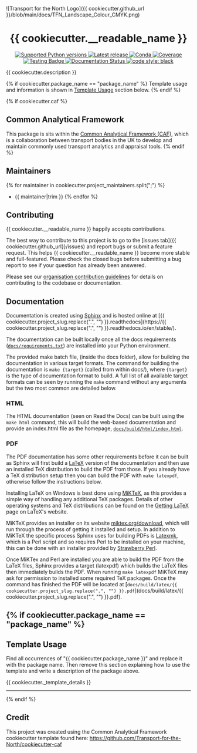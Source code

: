 ![Transport for the North Logo]({{ cookiecutter.github_url }}/blob/main/docs/TFN_Landscape_Colour_CMYK.png)

<h1 align="center">{{ cookiecutter.__readable_name }}</h1>

<p align="center">
<a href="https://pypi.org/project/{{ cookiecutter.project_slug }}/">
  <img alt="Supported Python versions" src="https://img.shields.io/pypi/pyversions/{{ cookiecutter.project_slug }}.svg?style=flat-square">
</a>
<a href="https://pypi.org/project/{{ cookiecutter.project_slug }}/">
  <img alt="Latest release" src="https://img.shields.io/github/release/{{ cookiecutter.github_org }}/{{ cookiecutter.project_slug }}.svg?style=flat-square&maxAge=86400">
</a>
<a href="https://anaconda.org/conda-forge/{{ cookiecutter.project_slug }}">
  <img alt="Conda" src="https://img.shields.io/conda/v/conda-forge/{{ cookiecutter.project_slug }}?style=flat-square&logo=condaforge">
</a>
<a href="https://app.codecov.io/gh/{{ cookiecutter.github_org }}/{{ cookiecutter.project_slug }}">
  <img alt="Coverage" src="https://img.shields.io/codecov/c/github/{{ cookiecutter.github_org }}/{{ cookiecutter.project_slug }}.svg?branch=main&style=flat-square&logo=CodeCov">
</a>
<a href="{{ cookiecutter.github_url }}/actions?query=event%3Apush">
  <img alt="Testing Badge" src="https://img.shields.io/github/actions/workflow/status/{{ cookiecutter.github_org }}/{{ cookiecutter.project_slug }}/tests.yml?style=flat-square&logo=GitHub&label=Tests">
</a>
<a href='https://{{ cookiecutter.project_slug.replace(".", "") }}.readthedocs.io/en/stable/?badge=stable'>
  <img alt='Documentation Status' src="https://img.shields.io/readthedocs/{{ cookiecutter.project_slug.replace('.', '') }}?style=flat-square&logo=readthedocs">
</a>
<a href="https://github.com/psf/black">
  <img alt="code style: black" src="https://img.shields.io/badge/code%20format-black-000000.svg">
</a>
</p>

{{ cookiecutter.description }}

{% if cookiecutter.package_name == "package_name" %}
Template usage and information is shown in [Template Usage](#template-usage) section below.
{% endif %}

{% if cookiecutter.caf %}

## Common Analytical Framework

This package is sits within the [Common Analytical Framework (CAF)](https://transport-for-the-north.github.io/caf_homepage/intro.html),
which is a collaboration between transport bodies in the UK to develop and maintain commonly used
transport analytics and appraisal tools.
{% endif %}

## Maintainers

{% for maintainer in cookiecutter.project_maintainers.split(";") %}
- {{ maintainer|trim }}
{% endfor %}

## Contributing

{{ cookiecutter.__readable_name }} happily accepts contributions.

The best way to contribute to this project is to go to the [issues tab]({{ cookiecutter.github_url}}/issues)
and report bugs or submit a feature request. This helps {{ cookiecutter.__readable_name }} become more
stable and full-featured. Please check the closed bugs before submitting a bug report to see if your
question has already been answered.

Please see our [organisation contribution guidelines](https://github.com/Transport-for-the-North/.github/blob/main/CONTRIBUTING.rst)
for details on contributing to the codebase or documentation.

## Documentation

Documentation is created using [Sphinx](https://www.sphinx-doc.org/en/master/index.html) and is hosted online at
[{{ cookiecutter.project_slug.replace(".", "") }}.readthedocs](https://{{ cookiecutter.project_slug.replace(".", "") }}.readthedocs.io/en/stable/).

The documentation can be built locally once all the docs requirements
([`docs/requirements.txt`](docs/requirements.txt)) are installed into your Python environment.

The provided make batch file, (inside the docs folder), allow for building the documentation in
various target formats. The command for building the documentation is `make {target}`
(called from within docs/), where `{target}` is the type of documentation format to build. A full
list of all available target formats can be seen by running the `make` command without any
arguments but the two most common are detailed below.

### HTML

The HTML documentation (seen on Read the Docs) can be built using the `make html` command, this
will build the web-based documentation and provide an index.html file as the homepage,
[`docs/build/html/index.html`](docs/build/html/index.html).

### PDF

The PDF documentation has some other requirements before it can be built as Sphinx will first
build a [LaTeX](https://www.latex-project.org/) version of the documentation and then use an
installed TeX distribution to build the PDF from those. If you already have a TeX distribution
setup then you can build the PDF with `make latexpdf`, otherwise follow the instructions below.

Installing LaTeX on Windows is best done using [MiKTeX](https://miktex.org/), as this provides a
simple way of handling any additional TeX packages. Details of other operating systems and TeX
distributions can be found on the [Getting LaTeX](https://www.latex-project.org/get/) page on
LaTeX's website.

MiKTeX provides an installer on its website [miktex.org/download](https://miktex.org/download),
which will run through the process of getting it installed and setup. In addition to MiKTeX
the specific process Sphinx uses for building PDFs is [Latexmk](https://mg.readthedocs.io/latexmk.html),
which is a Perl script and so requires Perl to be installed on your machine, this can be done with an
installer provided by [Strawberry Perl](https://strawberryperl.com/).

Once MiKTex and Perl are installed you are able to build the PDF from the LaTeX files, Sphinx
provides a target (latexpdf) which builds the LaTeX files then immediately builds the PDF. When
running `make latexpdf` MiKTeX may ask for permission to installed some required TeX packages.
Once the command has finished the PDF will be located at
[`docs/build/latex/{{ cookiecutter.project_slug.replace(".", "") }}.pdf`](docs/build/latex/{{ cookiecutter.project_slug.replace(".", "") }}.pdf).

{% if cookiecutter.package_name == "package_name" %}
---

## Template Usage

Find all occurrences of "{{ cookiecutter.package_name }}" and replace it with the package name.
Then remove this section explaining how to use the template and write a description of the
package above.

{{ cookiecutter._template_details }}

---
{% endif %}

## Credit

This project was created using the Common Analytical Framework cookiecutter template found here:
<https://github.com/Transport-for-the-North/cookiecutter-caf>
